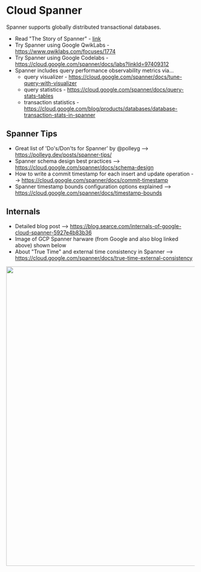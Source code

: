 # Cloud Spanner

Spanner supports globally distributed transactional databases. 

- Read "The Story of Spanner" - [link](https://medium.com/google-cloud/spanners-sql-story-79bda8bb632d)
- Try Spanner using Google QwikLabs - https://www.qwiklabs.com/focuses/1774
- Try Spanner using Google Codelabs - https://cloud.google.com/spanner/docs/labs?linkId=97409312
- Spanner includes query performance observability metrics via...
    - query visualizer - https://cloud.google.com/spanner/docs/tune-query-with-visualizer
    - query statistics - https://cloud.google.com/spanner/docs/query-stats-tables
    - transaction statistics - https://cloud.google.com/blog/products/databases/database-transaction-stats-in-spanner

## Spanner Tips

- Great list of 'Do's/Don'ts for Spanner' by @polleyg --> https://polleyg.dev/posts/spanner-tips/
- Spanner schema design best practices --> https://cloud.google.com/spanner/docs/schema-design
- How to write a commit timestamp for each insert and update operation --> https://cloud.google.com/spanner/docs/commit-timestamp
- Spanner timestamp bounds configuration options explained --> https://cloud.google.com/spanner/docs/timestamp-bounds

## Internals

- Detailed blog post --> https://blog.searce.com/internals-of-google-cloud-spanner-5927e4b83b36
- Image of GCP Spanner harware (from Google and also blog linked above) shown below
- About "True Time" and external time consistency in Spanner --> https://cloud.google.com/spanner/docs/true-time-external-consistency

<img src="https://github.com/lynnlangit/gcp-essentials/blob/master/7_sample_data/images/true-time.jpg" width=800>


